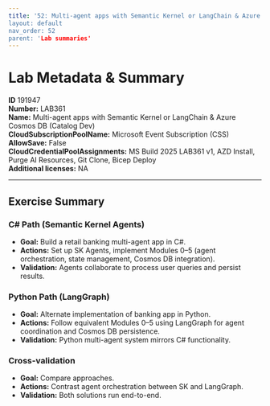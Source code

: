 ```yaml
---
title: '52: Multi-agent apps with Semantic Kernel or LangChain & Azure Cosmos DB (Catalog Dev)` 
layout: default
nav_order: 52
parent: 'Lab summaries'
--- 
```


# Lab Metadata & Summary

**ID** 191947  
**Number:** LAB361  
**Name:** Multi-agent apps with Semantic Kernel or LangChain & Azure Cosmos DB (Catalog Dev)  
**CloudSubscriptionPoolName:** Microsoft Event Subscription (CSS)  
**AllowSave:** False  
**CloudCredentialPoolAssignments:** MS Build 2025 LAB361 v1, AZD Install, Purge AI Resources, Git Clone, Bicep Deploy  
**Additional licenses:** NA  

---

## Exercise Summary
### C# Path (Semantic Kernel Agents)
- **Goal:** Build a retail banking multi-agent app in C#.
- **Actions:** Set up SK Agents, implement Modules 0–5 (agent orchestration, state management, Cosmos DB integration).
- **Validation:** Agents collaborate to process user queries and persist results.

### Python Path (LangGraph)
- **Goal:** Alternate implementation of banking app in Python.
- **Actions:** Follow equivalent Modules 0–5 using LangGraph for agent coordination and Cosmos DB persistence.
- **Validation:** Python multi-agent system mirrors C# functionality.

### Cross-validation
- **Goal:** Compare approaches.
- **Actions:** Contrast agent orchestration between SK and LangGraph.
- **Validation:** Both solutions run end-to-end.

